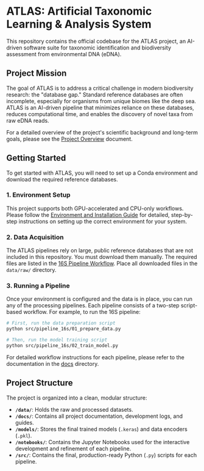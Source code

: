 # ATLAS: Artificial Taxonomic Learning & Analysis System

This repository contains the official codebase for the ATLAS project, an AI-driven software suite for taxonomic identification and biodiversity assessment from environmental DNA (eDNA).

## Project Mission

The goal of ATLAS is to address a critical challenge in modern biodiversity research: the "database gap." Standard reference databases are often incomplete, especially for organisms from unique biomes like the deep sea. ATLAS is an AI-driven pipeline that minimizes reliance on these databases, reduces computational time, and enables the discovery of novel taxa from raw eDNA reads.

For a detailed overview of the project's scientific background and long-term goals, please see the [Project Overview](docs/01_Project_Overview.md) document.

## Getting Started

To get started with ATLAS, you will need to set up a Conda environment and download the required reference databases.

### 1. Environment Setup

This project supports both GPU-accelerated and CPU-only workflows. Please follow the [Environment and Installation Guide](docs/02_Environment_and_Installation.md) for detailed, step-by-step instructions on setting up the correct environment for your system.

### 2. Data Acquisition

The ATLAS pipelines rely on large, public reference databases that are not included in this repository. You must download them manually. The required files are listed in the [16S Pipeline Workflow](docs/03_Pipeline_16S_Workflow.md). Place all downloaded files in the `data/raw/` directory.

### 3. Running a Pipeline

Once your environment is configured and the data is in place, you can run any of the processing pipelines. Each pipeline consists of a two-step script-based workflow. For example, to run the 16S pipeline:

```bash
# First, run the data preparation script
python src/pipeline_16s/01_prepare_data.py

# Then, run the model training script
python src/pipeline_16s/02_train_model.py
```

For detailed workflow instructions for each pipeline, please refer to the documentation in the [docs](docs/) directory.

## Project Structure

The project is organized into a clean, modular structure:

- **`/data/`**: Holds the raw and processed datasets.
- **`/docs/`**: Contains all project documentation, development logs, and guides.
- **`/models/`**: Stores the final trained models (`.keras`) and data encoders (`.pkl`).
- **`/notebooks/`**: Contains the Jupyter Notebooks used for the interactive development and refinement of each pipeline.
- **`/src/`**: Contains the final, production-ready Python (`.py`) scripts for each pipeline.
